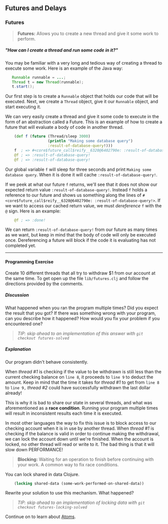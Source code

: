 ## Futures and Delays

### Futures

> **Futures:** Allows you to create a new thread and give it some work to perform.

##### "How can I create a thread and run some code in it?"

You may be familiar with a very long and tedious way of creating a thread to execute some work.  Here is an example of the Java way:

~~~java
   Runnable runnable = ...;
   Thread t = new Thread(runnable);
   t.start();
~~~

Our first step is to create a `Runnable` object that holds our code that will be executed.  Next, we create a `Thread` object, give it our `Runnable` object, and start executing it.

We can very easily create a thread and give it some code to execute in the form of an abstraction called a Future.  This is an example of how to create a future that will evaluate a body of code in another thread.

~~~clojure
    (def f (future (Thread/sleep 3000)
                   (println "Making some database query")
                   :result-of-database-query!)))
    f  ; => #<core$future_call$reify__6320@6402790e: :result-of-database-query!>
    @f ; => :result-of-database-query!
    @f ; => :result-of-database-query!
~~~

Our global variable `f` will sleep for three seconds and print `Making some database query`.  When it is done it will cache `:result-of-database-query!`.

If we peek at what our future `f` returns, we'll see that it does not show our expected return value `:result-of-database-query!`.  Instead `f` holds a reference to our future and shows us something along the lines of `#<core$future_call$reify__6320@6402790e: :result-of-database-query!>`.  If we want to access our cached return value, we must _dereference_ `f` with the `@` sign. Here is an example:

~~~clojure
    @f ; => :done!
~~~

We can return `:result-of-database-query!` from our future as many times as we want, but keep in mind that the body of code will only be executed once. Dereferencing a future will block if the code it is evaluating has not completed yet.

***

#### Programming Exercise

Create 10 different threads that all try to withdraw $1 from our account at the same time.  To get open up the file `lib/futures.clj` and follow the directions provided by the comments.


##### Discussion

What happened when you ran the program multiple times?  Did you expect the result that you got?  If there was something wrong with your program, can you describe how it happened?  How would you fix your problem if you encountered one?

> _TIP: skip ahead to an implementation of this answer with `git checkout futures-solved`_

##### Explanation

Our program didn't behave consistently.

When _thread #1_ is checking if the value to be withdrawn is still less than the current checking balance on `line 8`, it proceeds to `line 9` to deduct the amount. Keep in mind that the time it takes for _thread #1_ to get from `line 8` to `line 9,` _thread #2_ could have successfully withdrawn the last dollar already!

This is why it is bad to share our state in several threads, and what was aforementioned as a **race condition**. Running your program multiple times will result in inconsistent results each time it is executed.

In most other languages the way to fix this issue is to block access to our checking account when it is in use by another thread. When _thread #1_ is checking if the balance is valid in order to continue making the withdrawal, we can lock the account down until we're finished. When the account is locked, no other thread will read or write to it. The bad thing is that it will slow down PERFORMANCE!

> **Blocking:** Waiting for an operation to finish before continuing with your work. A common way to fix race conditions.

You can lock shared in data Clojure.

~~~clojure
    (locking shared-data (some-work-performed-on-shared-data))
~~~

Rewrite your solution to use this mechanism. What happened?

> _TIP: skip ahead to an implementation of locking data with `git checkout futures-locking-solved`_

Continue on to learn about [Atoms](Atoms.md).
